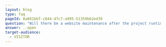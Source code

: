 ```yaml
---
layout: blog
type: faq
pageId: 8a881bbf-c844-4fc7-a995-51359b62ed39
question: "Will there be a website maintenance after the project runtime? "
answer: ..open
target-audience:
  - VISITOR
---
```

